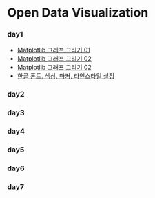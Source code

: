 # Open Data Visualization
### day1
* [Matplotlib 그래프 그리기 01](code/Graph_01.ipynb)
* [Matplotlib 그래프 그리기 02](code/Graph_02.ipynb)
* [Matplotlib 그래프 그리기 02](code/Graph_02.ipynb)
* [한글 폰트, 색상, 마커, 라인스타일 설정](code/Pont,Color,Marker,LineStyle.ipynb)

### day2
### day3
### day4
### day5
### day6
### day7

